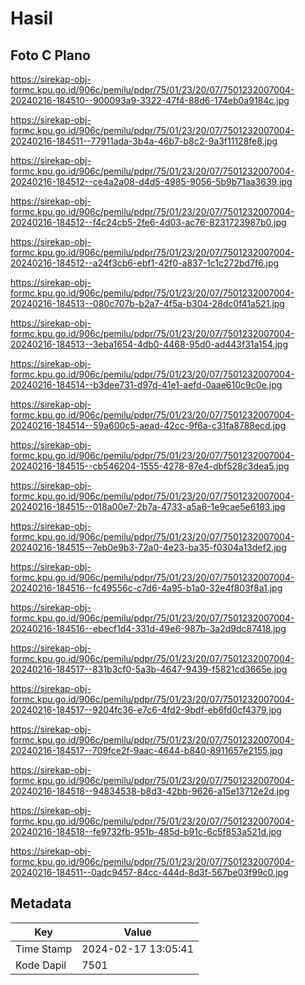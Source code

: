 # Hasil

## Foto C Plano

https://sirekap-obj-formc.kpu.go.id/906c/pemilu/pdpr/75/01/23/20/07/7501232007004-20240216-184510--900093a9-3322-47f4-88d6-174eb0a9184c.jpg

https://sirekap-obj-formc.kpu.go.id/906c/pemilu/pdpr/75/01/23/20/07/7501232007004-20240216-184511--77911ada-3b4a-46b7-b8c2-9a3f11128fe8.jpg

https://sirekap-obj-formc.kpu.go.id/906c/pemilu/pdpr/75/01/23/20/07/7501232007004-20240216-184512--ce4a2a08-d4d5-4985-9056-5b9b71aa3639.jpg

https://sirekap-obj-formc.kpu.go.id/906c/pemilu/pdpr/75/01/23/20/07/7501232007004-20240216-184512--f4c24cb5-2fe6-4d03-ac76-8231723987b0.jpg

https://sirekap-obj-formc.kpu.go.id/906c/pemilu/pdpr/75/01/23/20/07/7501232007004-20240216-184512--a24f3cb6-ebf1-42f0-a837-1c1c272bd7f6.jpg

https://sirekap-obj-formc.kpu.go.id/906c/pemilu/pdpr/75/01/23/20/07/7501232007004-20240216-184513--080c707b-b2a7-4f5a-b304-28dc0f41a521.jpg

https://sirekap-obj-formc.kpu.go.id/906c/pemilu/pdpr/75/01/23/20/07/7501232007004-20240216-184513--3eba1654-4db0-4468-95d0-ad443f31a154.jpg

https://sirekap-obj-formc.kpu.go.id/906c/pemilu/pdpr/75/01/23/20/07/7501232007004-20240216-184514--b3dee731-d97d-41e1-aefd-0aae610c9c0e.jpg

https://sirekap-obj-formc.kpu.go.id/906c/pemilu/pdpr/75/01/23/20/07/7501232007004-20240216-184514--59a600c5-aead-42cc-9f6a-c31fa8788ecd.jpg

https://sirekap-obj-formc.kpu.go.id/906c/pemilu/pdpr/75/01/23/20/07/7501232007004-20240216-184515--cb546204-1555-4278-87e4-dbf528c3dea5.jpg

https://sirekap-obj-formc.kpu.go.id/906c/pemilu/pdpr/75/01/23/20/07/7501232007004-20240216-184515--018a00e7-2b7a-4733-a5a6-1e9cae5e6183.jpg

https://sirekap-obj-formc.kpu.go.id/906c/pemilu/pdpr/75/01/23/20/07/7501232007004-20240216-184515--7eb0e9b3-72a0-4e23-ba35-f0304a13def2.jpg

https://sirekap-obj-formc.kpu.go.id/906c/pemilu/pdpr/75/01/23/20/07/7501232007004-20240216-184516--fc49556c-c7d6-4a95-b1a0-32e4f803f8a1.jpg

https://sirekap-obj-formc.kpu.go.id/906c/pemilu/pdpr/75/01/23/20/07/7501232007004-20240216-184516--ebecf1d4-331d-49e6-987b-3a2d9dc87418.jpg

https://sirekap-obj-formc.kpu.go.id/906c/pemilu/pdpr/75/01/23/20/07/7501232007004-20240216-184517--831b3cf0-5a3b-4647-9439-f5821cd3665e.jpg

https://sirekap-obj-formc.kpu.go.id/906c/pemilu/pdpr/75/01/23/20/07/7501232007004-20240216-184517--9204fc36-e7c6-4fd2-9bdf-eb6fd0cf4379.jpg

https://sirekap-obj-formc.kpu.go.id/906c/pemilu/pdpr/75/01/23/20/07/7501232007004-20240216-184517--709fce2f-9aac-4644-b840-8911657e2155.jpg

https://sirekap-obj-formc.kpu.go.id/906c/pemilu/pdpr/75/01/23/20/07/7501232007004-20240216-184518--94834538-b8d3-42bb-9626-a15e13712e2d.jpg

https://sirekap-obj-formc.kpu.go.id/906c/pemilu/pdpr/75/01/23/20/07/7501232007004-20240216-184518--fe9732fb-951b-485d-b91c-6c5f853a521d.jpg

https://sirekap-obj-formc.kpu.go.id/906c/pemilu/pdpr/75/01/23/20/07/7501232007004-20240216-184511--0adc9457-84cc-444d-8d3f-567be03f99c0.jpg


## Metadata

| Key        | Value               |
| ---------- | ------------------- |
| Time Stamp | 2024-02-17 13:05:41 |
| Kode Dapil | 7501                |



